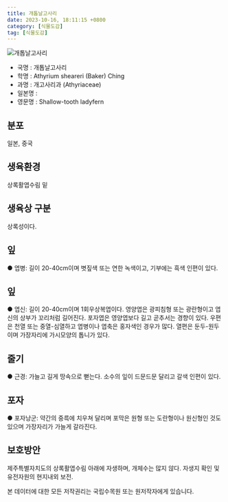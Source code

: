 ```yaml
---
title: 개톱날고사리
date: 2023-10-16, 18:11:15 +0800
category: [식물도감]
tag: [식물도감]
---
```




![개톱날고사리](http://www.nature.go.kr/fileUpload/plants/basic/Aspleniaceae/Asplenium/3987/1_th2.JPG)
- 국명 : 개톱날고사리
- 학명 : Athyrium sheareri (Baker) Ching
- 과명 : 개고사리과 (Athyriaceae)
- 일본명 : 
- 영문명 : Shallow-tooth ladyfern


## 분포
일본, 중국
## 생육환경
상록활엽수림 밑
## 생육상 구분
상록성이다. 
## 잎
● 엽병: 길이 20-40cm이며 볏짚색 또는 연한 녹색이고, 기부에는 흑색 인편이 있다. 
## 잎
● 엽신: 길이 20-40cm이며 1회우상복엽이다. 영양엽은 광피침형 또는 광란형이고 엽신의 상부가 꼬리처럼 길어진다. 포자엽은 영양엽보다 길고 곧추서는 경향이 있다. 우편은 천열 또는 중열-심열하고 엽병이나 엽축은 홍자색인 경우가 많다. 열편은 둔두-원두이며 가장자리에 가시모양의 톱니가 있다. 
## 줄기
● 근경: 가늘고 길게 땅속으로 뻗는다. 소수의 잎이 드문드문 달리고 갈색 인편이 있다. 
## 포자
● 포자낭군: 약간의 중륵에 치우쳐 달리며 포막은 원형 또는 도란형이나 원신형인 것도 있으며 가장자리가 가늘게 갈라진다. 
## 보호방안
제주특별자치도의 상록활엽수림 아래에 자생하며, 개체수는 많지 않다. 자생지 확인 및 유전자원의 현지내외 보전.






본 데이터에 대한 모든 저작권리는 국립수목원 또는 원저작자에게 있습니다.
